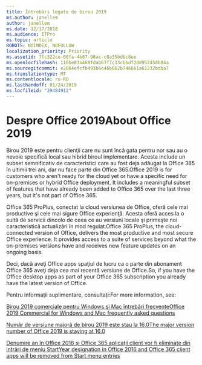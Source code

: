```yaml
---
title: Întrebări legate de birou 2019
ms.author: janellem
author: janellem
ms.date: 12/17/2018
ms.audience: ITPro
ms.topic: article
ROBOTS: NOINDEX, NOFOLLOW
localization_priority: Priority
ms.assetid: 7fc322ce-08fa-4b87-98ac-c8a35bd6c8ee
ms.openlocfilehash: 116be83a468fdab67f7c33cbbdf2dd952458b84a
ms.sourcegitcommit: e2864efcfb493b6e46b662b746661a61232bdba7
ms.translationtype: MT
ms.contentlocale: ro-RO
ms.lasthandoff: 01/24/2019
ms.locfileid: "29484912"
---
```

# <a name="about-office-2019"></a><span data-ttu-id="bab69-102">Despre Office 2019</span><span class="sxs-lookup"><span data-stu-id="bab69-102">About Office 2019</span></span>

<span data-ttu-id="bab69-p101">Birou 2019 este pentru clienţii care nu sunt încă gata pentru nor sau au o nevoie specifică local sau hibrid biroul implementare. Acesta include un subset semnificativ de caracteristici care au fost deja adăugat la Office 365 în ultimii trei ani, dar nu face parte din Office 365.</span><span class="sxs-lookup"><span data-stu-id="bab69-p101">Office 2019 is for customers who aren't ready for the cloud yet or have a specific need for on-premises or hybrid Office deployment. It includes a meaningful subset of features that have already been added to Office 365 over the last three years, but it's not part of Office 365.</span></span>
  
<span data-ttu-id="bab69-p102">Office 365 ProPlus, conectat la cloud versiunea de Office, oferă cele mai productive şi cele mai sigure Office experienţă. Acesta oferă acces la o suită de servicii dincolo de ceea ce au versiuni locale şi primeşte noi caracteristică actualizări în mod regulat.</span><span class="sxs-lookup"><span data-stu-id="bab69-p102">Office 365 ProPlus, the cloud-connected version of Office, delivers the most productive and most secure Office experience. It provides access to a suite of services beyond what the on-premises versions have and receives new feature updates on an ongoing basis.</span></span>
  
<span data-ttu-id="bab69-107">Deci, dacă aveţi Office apps spaţiul de lucru ca o parte din abonament Office 365 aveţi deja cea mai recentă versiune de Office.</span><span class="sxs-lookup"><span data-stu-id="bab69-107">So, if you have the Office desktop apps as part of your Office 365 subscription you already have the latest version of Office.</span></span>
  
<span data-ttu-id="bab69-108">Pentru informații suplimentare, consultați:</span><span class="sxs-lookup"><span data-stu-id="bab69-108">For more information, see:</span></span>
  
[<span data-ttu-id="bab69-109">Birou 2019 comerciale pentru Windows şi Mac întrebări frecvente</span><span class="sxs-lookup"><span data-stu-id="bab69-109">Office 2019 Commercial for Windows and Mac frequently asked questions</span></span>](https://support.microsoft.com/help/4133312)
  
[<span data-ttu-id="bab69-110">Număr de versiune majoră de birou 2019 este stau la 16,0</span><span class="sxs-lookup"><span data-stu-id="bab69-110">The major version number of Office 2019 is staying at 16.0</span></span>](https://docs.microsoft.com/deployoffice/office2019/overview)
  
[<span data-ttu-id="bab69-111">Denumire an în Office 2016 și Office 365 aplicații client vor fi eliminate din intrări de meniu Start</span><span class="sxs-lookup"><span data-stu-id="bab69-111">Year designation in Office 2016 and Office 365 client apps will be removed from Start menu entries</span></span>](https://support.office.com/article/8fe5e052-76d2-49de-af30-2e84ed3da907.aspx)
  

